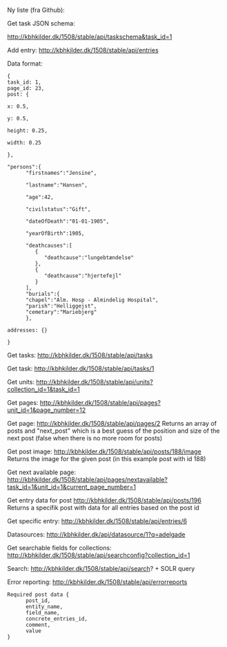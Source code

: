 Ny liste (fra Github):

Get task JSON schema:

http://kbhkilder.dk/1508/stable/api/taskschema&task_id=1

Add entry:
http://kbhkilder.dk/1508/stable/api/entries

Data format:
```
{
task_id: 1,
page_id: 23, 
post: {

x: 0.5,

y: 0.5,

height: 0.25,

width: 0.25

},

"persons":{  
      "firstnames":"Jensine",
      
      "lastname":"Hansen",
      
      "age":42,
      
      "civilstatus":"Gift",
      
      "dateOfDeath":"01-01-1905",
      
      "yearOfBirth":1905,
      
      "deathcauses":[  
         {  
            "deathcause":"lungebtændelse"
         },
         {  
            "deathcause":"hjertefejl"
         }
      ],
      "burials":{
      "chapel":"Alm. Hosp - Almindelig Hospital",
      "parish":"Helliggejst",
      "cemetary":"Mariebjerg"
      },

addresses: {}

}
```

Get tasks:
http://kbhkilder.dk/1508/stable/api/tasks


Get task:
http://kbhkilder.dk/1508/stable/api/tasks/1


Get units:
http://kbhkilder.dk/1508/stable/api/units?collection_id=1&task_id=1


Get pages:
http://kbhkilder.dk/1508/stable/api/pages?unit_id=1&page_number=12

Get page:
http://kbhkilder.dk/1508/stable/api/pages/2
Returns an array of posts and "next_post" which is a best guess of the position and size of the next post (false when there is no more room for posts)

Get post image:
http://kbhkilder.dk/1508/stable/api/posts/188/image
Returns the image for the given post (in this example post with id 188)

Get next available page:
http://kbhkilder.dk/1508/stable/api/pages/nextavailable?task_id=1&unit_id=1&current_page_number=1

Get entry data for post
http://kbhkilder.dk/1508/stable/api/posts/196
Returns a specifik post with data for all entries based on the post id

Get specific entry:
http://kbhkilder.dk/1508/stable/api/entries/6

Datasources:
http://kbhkilder.dk/api/datasource/1?q=adelgade

Get searchable fields for collections:
http://kbhkilder.dk/1508/stable/api/searchconfig?collection_id=1

Search:
http://kbhkilder.dk/1508/stable/api/search? + SOLR query

Error reporting:
http://kbhkilder.dk/1508/stable/api/errorreports
```
Required post data {
      post_id,
      entity_name,
      field_name,
      concrete_entries_id,
      comment,
      value
}
```

